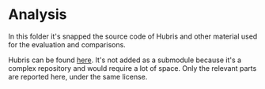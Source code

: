 # Analysis
In this folder it's snapped the source code of Hubris and other material used for the evaluation and comparisons.

Hubris can be found [here](https://github.com/oxidecomputer/hubris). It's not added as a submodule because it's a complex repository and would require a lot of space. Only the relevant parts are reported here, under the same license.